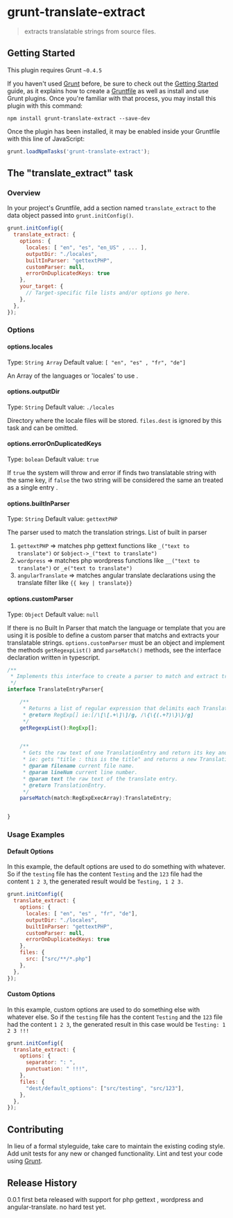 # grunt-translate-extract

> extracts translatable strings from source files.

## Getting Started
This plugin requires Grunt `~0.4.5`

If you haven't used [Grunt](http://gruntjs.com/) before, be sure to check out the [Getting Started](http://gruntjs.com/getting-started) guide, as it explains how to create a [Gruntfile](http://gruntjs.com/sample-gruntfile) as well as install and use Grunt plugins. Once you're familiar with that process, you may install this plugin with this command:

```shell
npm install grunt-translate-extract --save-dev
```

Once the plugin has been installed, it may be enabled inside your Gruntfile with this line of JavaScript:

```js
grunt.loadNpmTasks('grunt-translate-extract');
```

## The "translate_extract" task

### Overview
In your project's Gruntfile, add a section named `translate_extract` to the data object passed into `grunt.initConfig()`.

```js
grunt.initConfig({
  translate_extract: {
    options: {
      locales: [ "en", "es", "en_US" , ... ],
      outputDir: "./locales",
      builtInParser: "gettextPHP",
      customParser: null,
      errorOnDuplicatedKeys: true
    },
    your_target: {
      // Target-specific file lists and/or options go here.
    },
  },
});
```

### Options

#### options.locales
Type: `String Array`
Default value: `[ "en", "es" , "fr", "de"]`

An Array of the languages or 'locales' to use .

#### options.outputDir
Type: `String`
Default value: `./locales`

Directory where the locale files will be stored. `files.dest` is ignored by this task and can be omitted.

#### options.errorOnDuplicatedKeys
Type: `bolean`
Default value: `true`

If `true` the system will throw and error if finds two translatable string with the same key, if `false`
the two string will be considered the same an treated as a single entry .

#### options.builtInParser
Type: `String`
Default value: `gettextPHP`

The parser used to match the translation strings.
List of built in parser
1. `gettextPHP` => matches php gettext functions like `_("text to translate")` or `$object->_("text to translate")`
2. `wordpress` => matches php wordpress functions like `__("text to translate")` or `_e("text to translate")`
3. `angularTranslate` => matches angular translate declarations using the translate filter like `{{ key | translate}}`

#### options.customParser
Type: `Object`
Default value: `null`

If there is no Built In Parser that match the language or template that you are using it is posible to define a custom
parser that matchs and extracts your translatable strings.
`options.customParser` must be an object and implement the methods `getRegexpList()` and `parseMatch()` methods, see the
interface declaration written in typescript.

```ts
/**
 * Implements this interface to create a parser to match and extract translatable string.
 */
interface TranslateEntryParser{

    /**
     * Returns a list of regular expression that delimits each TranslationEntry.
     * @return RegExp[] ie:[/\[\[.+\]\]/g, /\{\{(.+?)\}\}/g]
     */
    getRegexpList():RegExp[];


    /**
     * Gets the raw text of one TranslationEntry and return its key and text.
     * ie: gets "title : this is the title" and returns a new TranslationEntry{key:"title",text:"this is the title"}.
     * @param filename current file name.
     * @param lineNum current line number.
     * @param text the raw text of the translate entry.
     * @return TranslationEntry.
     */
    parseMatch(match:RegExpExecArray):TranslateEntry;


}
```


### Usage Examples

#### Default Options
In this example, the default options are used to do something with whatever. So if the `testing` file has the content `Testing` and the `123` file had the content `1 2 3`, the generated result would be `Testing, 1 2 3.`

```js
grunt.initConfig({
  translate_extract: {
    options: {
      locales: [ "en", "es" , "fr", "de"],
      outputDir: "./locales",
      builtInParser: "gettextPHP",
      customParser: null,
      errorOnDuplicatedKeys: true
    },
    files: {
      src: ["src/**/*.php"]
    },
  },
});
```

#### Custom Options
In this example, custom options are used to do something else with whatever else. So if the `testing` file has the content `Testing` and the `123` file had the content `1 2 3`, the generated result in this case would be `Testing: 1 2 3 !!!`

```js
grunt.initConfig({
  translate_extract: {
    options: {
      separator: ": ",
      punctuation: " !!!",
    },
    files: {
      "dest/default_options": ["src/testing", "src/123"],
    },
  },
});
```

## Contributing
In lieu of a formal styleguide, take care to maintain the existing coding style. Add unit tests for any new or changed functionality. Lint and test your code using [Grunt](http://gruntjs.com/).

## Release History
0.0.1 first beta released with support for php gettext , wordpress and angular-translate. no hard test yet.
